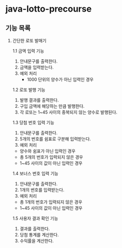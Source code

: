 # java-lotto-precourse

## 기능 목록
1. 간단한 로또 발매기

   1.1 금액 입력 기능
    1. 안내문구를 출력한다. 
    2. 금액을 입력받는다.
    3. 예외 처리
        - 1000 단위의 양수가 아닌 입력인 경우

   1.2 로또 발행 기능
    1. 발행 결과를 출력한다.
    2. 구입 금액에 해당하는 만큼 발행한다.
    3. 각 로또는 1~45 사이의 중복되지 않는 양수로 발행된다.

   1.3 당첨 번호 입력 기능
    1. 안내문구를 출력한다.
    2. 5개의 번호를 쉼표로 구분해 입력받는다.
    3. 예외 처리
      - 양수와 쉼표가 아닌 입력인 경우
      - 총 5개의 번호가 입력되지 않은 경우
      - 1~45 사이의 값이 아닌 입력인 경우

   1.4 보너스 번호 입력 기능
    1. 안내문구를 출력한다. 
    2. 1개의 번호를 입력받는다.
    3. 예외 처리
      - 총 1개의 번호가 입력되지 않은 경우
      - 1~45 사이의 값이 아닌 입력인 경우
   
   1.5 사용자 결과 확인 기능
    1. 결과를 출력한다.
    2. 당첨 통계를 계산한다.
    3. 수익률을 계산한다. 

